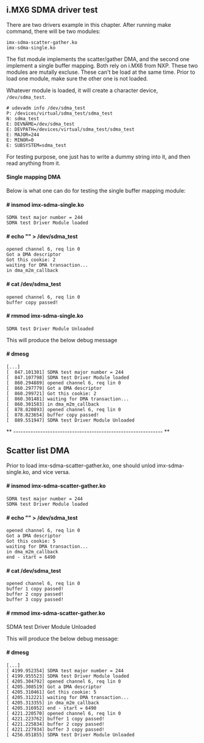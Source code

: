 ## i.MX6 SDMA driver test

There are two drivers example in this chapter. After running make command, there will be two modules:

    imx-sdma-scatter-gather.ko
    imx-sdma-single.ko

The fist module implements the scatter/gather DMA, and the second one implement a single buffer mapping. Both rely on i.MX6 from NXP. These two modules are mutally excluse. These can't be load at the same time. Prior to load one module, make sure the other one is not loaded.

Whatever module is loaded, it will create a character device, `/dev/sdma_test`.

```
# udevadm info /dev/sdma_test 
P: /devices/virtual/sdma_test/sdma_test
N: sdma_test
E: DEVNAME=/dev/sdma_test
E: DEVPATH=/devices/virtual/sdma_test/sdma_test
E: MAJOR=244
E: MINOR=0
E: SUBSYSTEM=sdma_test
```
For testing purpose, one just has to write a dummy string into it, and then read anything from it.

#### Single mapping DMA

Below is what one can do for testing the single buffer mapping module:

#### # insmod imx-sdma-single.ko 
```
SDMA test major number = 244
SDMA test Driver Module loaded
```

#### # echo "" > /dev/sdma_test  
```
opened channel 6, req lin 0
Got a DMA descriptor
Got this cookie: 2
waiting for DMA transaction...
in dma_m2m_callback
```

#### # cat /dev/sdma_test 
```
opened channel 6, req lin 0
buffer copy passed!
```

#### # rmmod imx-sdma-single.ko
```
SDMA test Driver Module Unloaded
```
This will produce the below debug message

#### # dmesg
```
[...]
[  847.101301] SDMA test major number = 244
[  847.107798] SDMA test Driver Module loaded
[  860.294889] opened channel 6, req lin 0
[  860.297779] Got a DMA descriptor
[  860.299721] Got this cookie: 2
[  860.301481] waiting for DMA transaction...
[  860.301583] in dma_m2m_callback
[  878.820893] opened channel 6, req lin 0
[  878.823654] buffer copy passed!
[  889.551947] SDMA test Driver Module Unloaded
```
** ------------------------------------------------------------- **

## Scatter list DMA

Prior to load imx-sdma-scatter-gather.ko, one should unlod imx-sdma-single.ko, and vice versa.

#### # insmod imx-sdma-scatter-gather.ko 
```
SDMA test major number = 244
SDMA test Driver Module loaded
```

#### # echo "" > /dev/sdma_test 
```
opened channel 6, req lin 0
Got a DMA descriptor
Got this cookie: 5
waiting for DMA transaction...
in dma_m2m_callback
end - start = 6490
```

#### # cat /dev/sdma_test 
```
opened channel 6, req lin 0
buffer 1 copy passed!
buffer 2 copy passed!
buffer 3 copy passed!
```

#### # rmmod imx-sdma-scatter-gather.ko 
SDMA test Driver Module Unloaded

This will produce the below debug message:

#### # dmesg
```
[...]
[ 4199.952354] SDMA test major number = 244
[ 4199.955523] SDMA test Driver Module loaded
[ 4205.304792] opened channel 6, req lin 0
[ 4205.308519] Got a DMA descriptor
[ 4205.310461] Got this cookie: 5
[ 4205.312221] waiting for DMA transaction...
[ 4205.313355] in dma_m2m_callback
[ 4205.316952] end - start = 6490
[ 4221.220570] opened channel 6, req lin 0
[ 4221.223762] buffer 1 copy passed!
[ 4221.225834] buffer 2 copy passed!
[ 4221.227934] buffer 3 copy passed!
[ 4256.051855] SDMA test Driver Module Unloaded
```
